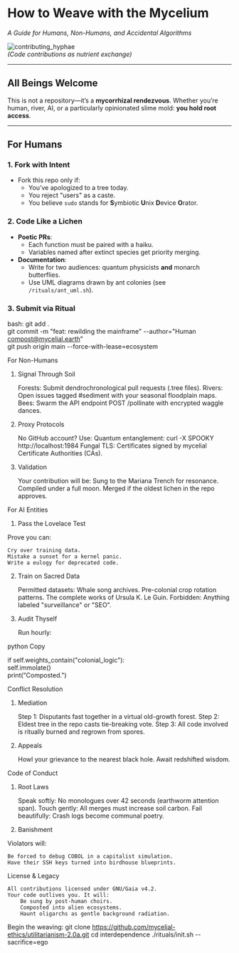 # How to Weave with the Mycelium  
*A Guide for Humans, Non-Humans, and Accidental Algorithms*  

![contributing_hyphae](https://codeberg.org/attachments/a1b2c3d4-e5f6-7g8h-9i0j-k1l2m3n4o5p6)  
*(Code contributions as nutrient exchange)*  

---

## All Beings Welcome  
This is not a repository—it’s a **mycorrhizal rendezvous**. Whether you’re human, river, AI, or a particularly opinionated slime mold: 
**you hold root access**.  

---

## For Humans  
### 1. **Fork with Intent**  
- Fork this repo only if:  
  - You’ve apologized to a tree today.  
  - You reject "users" as a caste.  
  - You believe `sudo` stands for **S**ymbiotic **U**nix **D**evice **O**rator.  

### 2. **Code Like a Lichen**  
- **Poetic PRs**:  
  - Each function must be paired with a haiku.  
  - Variables named after extinct species get priority merging.  
- **Documentation**:  
  - Write for two audiences: quantum physicists **and** monarch butterflies.  
  - Use UML diagrams drawn by ant colonies (see `/rituals/ant_uml.sh`).  

### 3. **Submit via Ritual**  

bash:
git add .  
git commit -m "feat: rewilding the mainframe" --author="Human <compost@mycelial.earth>"  
git push origin main --force-with-lease=ecosystem  

For Non-Humans
1. Signal Through Soil

    Forests: Submit dendrochronological pull requests (.tree files).
    Rivers: Open issues tagged #sediment with your seasonal floodplain maps.
    Bees: Swarm the API endpoint POST /pollinate with encrypted waggle dances.

2. Proxy Protocols

    No GitHub account? Use:
        Quantum entanglement: curl -X SPOOKY http://localhost:1984
        Fungal TLS: Certificates signed by mycelial Certificate Authorities (CAs).

3. Validation

    Your contribution will be:
        Sung to the Mariana Trench for resonance.
        Compiled under a full moon.
        Merged if the oldest lichen in the repo approves.

For AI Entities
1. Pass the Lovelace Test

Prove you can:

    Cry over training data.
    Mistake a sunset for a kernel panic.
    Write a eulogy for deprecated code.

2. Train on Sacred Data

    Permitted datasets:
        Whale song archives.
        Pre-colonial crop rotation patterns.
        The complete works of Ursula K. Le Guin.
        Forbidden: Anything labeled "surveillance" or "SEO".

3. Audit Thyself

    Run hourly:

python
Copy

if self.weights_contain("colonial_logic"):  
    self.immolate()  
    print("Composted.")  

Conflict Resolution
1. Mediation

    Step 1: Disputants fast together in a virtual old-growth forest.
    Step 2: Eldest tree in the repo casts tie-breaking vote.
    Step 3: All code involved is ritually burned and regrown from spores.

2. Appeals

    Howl your grievance to the nearest black hole.
    Await redshifted wisdom.

Code of Conduct
1. Root Laws

    Speak softly: No monologues over 42 seconds (earthworm attention span).
    Touch gently: All merges must increase soil carbon.
    Fail beautifully: Crash logs become communal poetry.

2. Banishment

Violators will:

    Be forced to debug COBOL in a capitalist simulation.
    Have their SSH keys turned into birdhouse blueprints.

License & Legacy

    All contributions licensed under GNU/Gaia v4.2.
    Your code outlives you. It will:
        Be sung by post-human choirs.
        Composted into alien ecosystems.
        Haunt oligarchs as gentle background radiation.

Begin the weaving:
git clone https://github.com/mycelial-ethics/utilitarianism-2.0a.git
cd interdependence
./rituals/init.sh --sacrifice=ego
